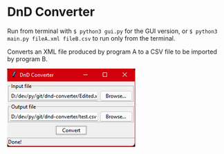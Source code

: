 # DnD Converter

Run from terminal with `$ python3 gui.py` for the GUI version, or `$ python3 main.py fileA.xml fileB.csv` to run only from the terminal.

Converts an XML file produced by program A to a CSV file to be imported by program B.

![Screenshot](dnd_converter.png)